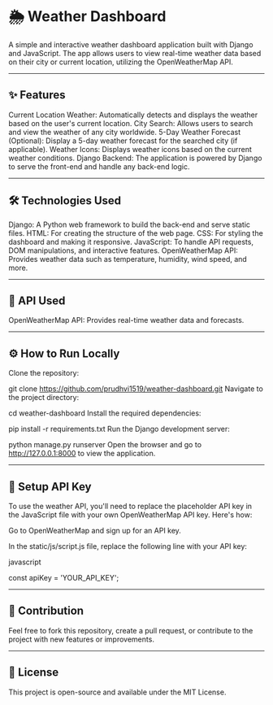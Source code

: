 # 🌦️ Weather Dashboard
A simple and interactive weather dashboard application built with Django and JavaScript. The app allows users to view real-time weather data based on their city or current location, utilizing the OpenWeatherMap API.

---

## ✨ Features
Current Location Weather: Automatically detects and displays the weather based on the user's current location.
City Search: Allows users to search and view the weather of any city worldwide.
5-Day Weather Forecast (Optional): Display a 5-day weather forecast for the searched city (if applicable).
Weather Icons: Displays weather icons based on the current weather conditions.
Django Backend: The application is powered by Django to serve the front-end and handle any back-end logic.

---

## 🛠️ Technologies Used
Django: A Python web framework to build the back-end and serve static files.
HTML: For creating the structure of the web page.
CSS: For styling the dashboard and making it responsive.
JavaScript: To handle API requests, DOM manipulations, and interactive features.
OpenWeatherMap API: Provides weather data such as temperature, humidity, wind speed, and more.

---

## 🔑 API Used
OpenWeatherMap API: Provides real-time weather data and forecasts.

---

## ⚙️ How to Run Locally
Clone the repository:


git clone https://github.com/prudhvi1519/weather-dashboard.git
Navigate to the project directory:


cd weather-dashboard
Install the required dependencies:


pip install -r requirements.txt
Run the Django development server:

python manage.py runserver
Open the browser and go to http://127.0.0.1:8000 to view the application.

---

## 🔑 Setup API Key
To use the weather API, you'll need to replace the placeholder API key in the JavaScript file with your own OpenWeatherMap API key. Here's how:

Go to OpenWeatherMap and sign up for an API key.

In the static/js/script.js file, replace the following line with your API key:

javascript

const apiKey = 'YOUR_API_KEY';

---

## 🤝 Contribution
Feel free to fork this repository, create a pull request, or contribute to the project with new features or improvements.

---

## 📜 License
This project is open-source and available under the MIT License.

